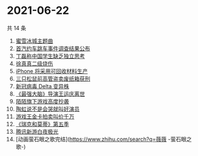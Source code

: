 # 2021-06-22

共 14 条

<!-- BEGIN -->
<!-- 最后更新时间 Tue Jun 22 2021 21:18:35 GMT+0800 (China Standard Time) -->

1. [蜜雪冰城主题曲](https://www.zhihu.com/search?q=蜜雪冰城)
2. [首汽约车跳车事件调查结果公布](https://www.zhihu.com/search?q=首汽约车)
3. [丁磊称中国学生缺乏独立思考](https://www.zhihu.com/search?q=丁磊)
4. [徐真真二级烧伤](https://www.zhihu.com/search?q=徐真真)
5. [iPhone 将采用可回收材料生产](https://www.zhihu.com/search?q=苹果)
6. [三只松鼠前高管盗卖废纸箱获刑](https://www.zhihu.com/search?q=三只松鼠)
7. [新冠病毒 Delta 变异株](https://www.zhihu.com/search?q=新冠病毒)
8. [《最强大脑》导演王运庆离世](https://www.zhihu.com/search?q=最强大脑导演王运庆)
9. [陌陌旗下游戏高度抄袭](https://www.zhihu.com/search?q=黑帝斯)
10. [陶虹说不是会哭就叫好演员](https://www.zhihu.com/search?q=陶虹说不是会哭就叫好演员)
11. [游戏王金卡拍卖叫价千万](https://www.zhihu.com/search?q=游戏王)
12. [《瑞克和莫蒂》第五季](https://www.zhihu.com/search?q=瑞克和莫蒂)
13. [腾讯新游白夜极光](https://www.zhihu.com/search?q=白夜极光)
14. [动画萤石眼之歌完结](https://www.zhihu.com/search?q=薇薇 -萤石眼之歌-)

<!-- END -->
